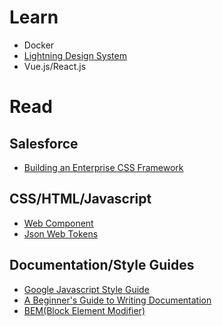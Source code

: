 # Learn
- Docker
- [Lightning Design System](https://www.lightningdesignsystem.com)
- Vue.js/React.js

# Read

## Salesforce
- [Building an Enterprise CSS Framework](https://medium.com/salesforce-ux/building-an-enterprise-framework-is-hard-1e8d8b33e082)

## CSS/HTML/Javascript
- [Web Component](https://www.webcomponents.org/introduction)
- [Json Web Tokens](https://jwt.io/)

## Documentation/Style Guides
- [Google Javascript Style Guide](https://google.github.io/styleguide/jsguide.html)
- [A Beginner's Guide to Writing Documentation](https://www.writethedocs.org/guide/writing/beginners-guide-to-docs/)
- [BEM(Block Element Modifier)](http://getbem.com/introduction/)
